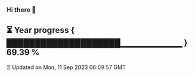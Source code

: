 ### Hi there 👋
⏳ Year progress { ████████████████████▁▁▁▁▁▁▁▁▁▁ } 69.39 %
---
⏰ Updated on Mon, 11 Sep 2023 06:09:57 GMT

